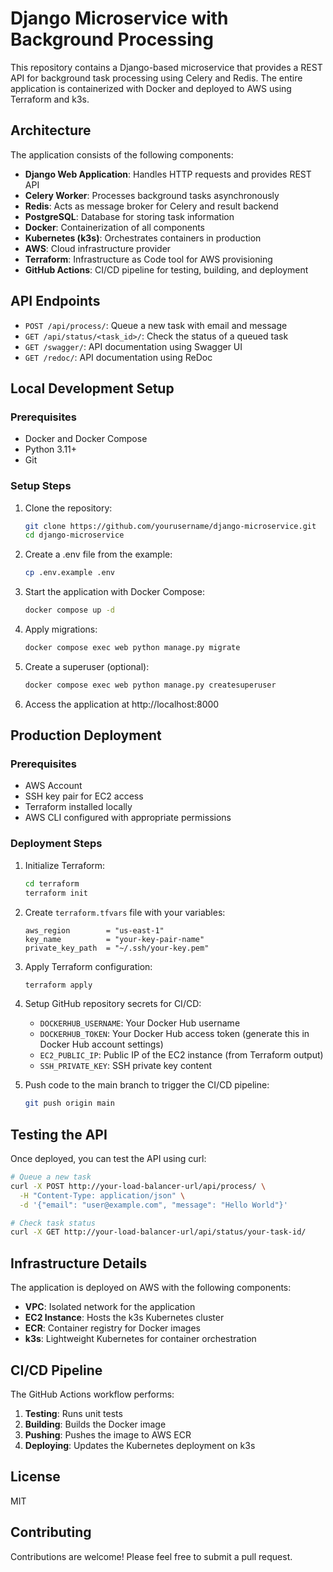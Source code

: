 # Django Microservice with Background Processing

This repository contains a Django-based microservice that provides a REST API for background task processing using Celery and Redis. The entire application is containerized with Docker and deployed to AWS using Terraform and k3s.

## Architecture

The application consists of the following components:

- **Django Web Application**: Handles HTTP requests and provides REST API
- **Celery Worker**: Processes background tasks asynchronously
- **Redis**: Acts as message broker for Celery and result backend
- **PostgreSQL**: Database for storing task information
- **Docker**: Containerization of all components
- **Kubernetes (k3s)**: Orchestrates containers in production
- **AWS**: Cloud infrastructure provider
- **Terraform**: Infrastructure as Code tool for AWS provisioning
- **GitHub Actions**: CI/CD pipeline for testing, building, and deployment

## API Endpoints

- `POST /api/process/`: Queue a new task with email and message
- `GET /api/status/<task_id>/`: Check the status of a queued task
- `GET /swagger/`: API documentation using Swagger UI
- `GET /redoc/`: API documentation using ReDoc

## Local Development Setup

### Prerequisites

- Docker and Docker Compose
- Python 3.11+
- Git

### Setup Steps

1. Clone the repository:
   ```bash
   git clone https://github.com/yourusername/django-microservice.git
   cd django-microservice
   ```

2. Create a .env file from the example:
   ```bash
   cp .env.example .env
   ```

3. Start the application with Docker Compose:
   ```bash
   docker compose up -d
   ```

4. Apply migrations:
   ```bash
   docker compose exec web python manage.py migrate
   ```

5. Create a superuser (optional):
   ```bash
   docker compose exec web python manage.py createsuperuser
   ```

6. Access the application at http://localhost:8000

## Production Deployment

### Prerequisites

- AWS Account
- SSH key pair for EC2 access
- Terraform installed locally
- AWS CLI configured with appropriate permissions

### Deployment Steps

1. Initialize Terraform:
   ```bash
   cd terraform
   terraform init
   ```

2. Create `terraform.tfvars` file with your variables:
   ```hcl
   aws_region        = "us-east-1"
   key_name          = "your-key-pair-name"
   private_key_path  = "~/.ssh/your-key.pem"
   ```

3. Apply Terraform configuration:
   ```bash
   terraform apply
   ```

4. Setup GitHub repository secrets for CI/CD:
   - `DOCKERHUB_USERNAME`: Your Docker Hub username
   - `DOCKERHUB_TOKEN`: Your Docker Hub access token (generate this in Docker Hub account settings)
   - `EC2_PUBLIC_IP`: Public IP of the EC2 instance (from Terraform output)
   - `SSH_PRIVATE_KEY`: SSH private key content

5. Push code to the main branch to trigger the CI/CD pipeline:
   ```bash
   git push origin main
   ```

## Testing the API

Once deployed, you can test the API using curl:

```bash
# Queue a new task
curl -X POST http://your-load-balancer-url/api/process/ \
  -H "Content-Type: application/json" \
  -d '{"email": "user@example.com", "message": "Hello World"}'

# Check task status
curl -X GET http://your-load-balancer-url/api/status/your-task-id/
```

## Infrastructure Details

The application is deployed on AWS with the following components:

- **VPC**: Isolated network for the application
- **EC2 Instance**: Hosts the k3s Kubernetes cluster
- **ECR**: Container registry for Docker images
- **k3s**: Lightweight Kubernetes for container orchestration

## CI/CD Pipeline

The GitHub Actions workflow performs:

1. **Testing**: Runs unit tests
2. **Building**: Builds the Docker image
3. **Pushing**: Pushes the image to AWS ECR
4. **Deploying**: Updates the Kubernetes deployment on k3s

## License

MIT

## Contributing

Contributions are welcome! Please feel free to submit a pull request.
